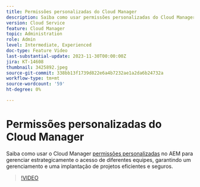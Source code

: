 ```yaml
---
title: Permissões personalizadas do Cloud Manager
description: Saiba como usar permissões personalizadas do Cloud Manager no AEM para gerenciar estrategicamente o acesso de diferentes equipes, garantindo um gerenciamento e uma implantação de projetos eficientes e seguros.
version: Cloud Service
feature: Cloud Manager
topic: Administration
role: Admin
level: Intermediate, Experienced
doc-type: Feature Video
last-substantial-update: 2023-11-30T00:00:00Z
jira: KT-14608
thumbnail: 3425892.jpeg
source-git-commit: 338bb13f1739d822e6a4b7232ae1a2da6b24732a
workflow-type: tm+mt
source-wordcount: '59'
ht-degree: 0%

---
```



# Permissões personalizadas do Cloud Manager

Saiba como usar o Cloud Manager [permissões personalizadas](https://experienceleague.adobe.com/docs/experience-manager-cloud-manager/content/requirements/custom-permissions.html) no AEM para gerenciar estrategicamente o acesso de diferentes equipes, garantindo um gerenciamento e uma implantação de projetos eficientes e seguros.

>[!VIDEO](https://video.tv.adobe.com/v/3425892/?learn=on)
